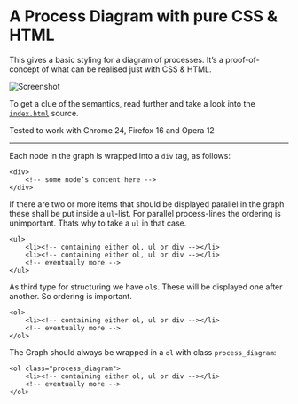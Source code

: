 # A Process Diagram with pure CSS & HTML

This gives a basic styling for a diagram of processes. It’s a proof-of-concept of what can be realised just with CSS & HTML.

![Screenshot](http://github.com/arolle/css_process_diagram/screenshot.png)

To get a clue of the semantics, read further and take a look into the [`index.html`](http://github.com/arolle/css_process_diagram/index.html) source.

Tested to work with Chrome 24, Firefox 16 and Opera 12

---

Each node in the graph is wrapped into a `div` tag, as follows:

	<div>
		<!-- some node’s content here -->
	</div>

If there are two or more items that should be displayed parallel in the graph these shall be put inside a `ul`-list. For parallel process-lines the ordering is unimportant. Thats why to take a `ul` in that case.

	<ul>
		<li><!-- containing either ol, ul or div --></li>
		<li><!-- containing either ol, ul or div --></li>
		<!-- eventually more -->
	</ul>

As third type for structuring we have `ol`s. These will be displayed one after another. So ordering is important.

	<ol>
		<li><!-- containing either ol, ul or div --></li>
		<!-- eventually more -->
	</ol>

The Graph should always be wrapped in a `ol` with class `process_diagram`:

	<ol class="process_diagram">
		<li><!-- containing either ol, ul or div --></li>
		<!-- eventually more -->
	</ol>
